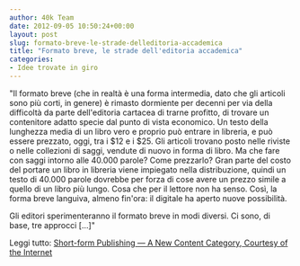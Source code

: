 ```yaml
---
author: 40k Team
date: 2012-09-05 10:50:24+00:00
layout: post
slug: formato-breve-le-strade-delleditoria-accademica
title: "Formato breve, le strade dell'editoria accademica"
categories:
- Idee trovate in giro
---
```


"Il formato breve (che in realtà è una forma intermedia, dato che gli articoli sono più corti, in genere) è rimasto dormiente per decenni per via della difficoltà da parte dell'editoria cartacea di trarne profitto, di trovare un contenitore adatto specie dal punto di vista economico. Un testo della lunghezza media di un libro vero e proprio può entrare in libreria, e può essere prezzato, oggi, tra i $12 e i $25. Gli articoli trovano posto nelle riviste o nelle collezioni di saggi, vendute di nuovo in forma di libro. Ma che fare con saggi intorno alle 40.000 parole? Come prezzarlo? Gran parte del costo del portare un libro in libreria viene impiegato nella distribuzione, quindi un testo di 40.000 parole dovrebbe per forza di cose avere un prezzo simile a quello di un libro più lungo. Cosa che per il lettore non ha senso. Così, la forma breve languiva, almeno fin'ora: il digitale ha aperto nuove possibilità.

Gli editori sperimenteranno il formato breve in modi diversi. Ci sono, di base, tre approcci [...]"

Leggi tutto: [Short-form Publishing — A New Content Category, Courtesy of the Internet](http://scholarlykitchen.sspnet.org/2012/09/05/short-form-publishing-a-new-content-category-courtesy-of-the-internet/)

